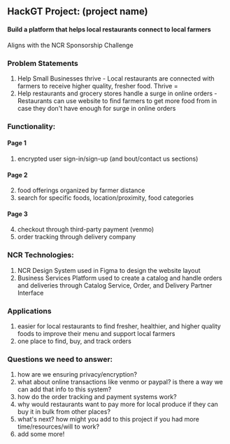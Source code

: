 ## HackGT Project: (project name)

#### Build a platform that helps local restaurants connect to local farmers
Aligns with the NCR Sponsorship Challenge 

### Problem Statements
1. Help Small Businesses thrive - Local restaurants are connected with farmers to receive higher quality, fresher food. Thrive = 
2. Help restaurants and grocery stores handle a surge in online orders - Restaurants can use website to find farmers to get more food from in case they don't have enough for surge in online orders 

### Functionality:
#### Page 1
1. encrypted user sign-in/sign-up (and bout/contact us sections)
#### Page 2
2. food offerings organized by farmer distance 
3. search for specific foods, location/proximity, food categories
#### Page 3
4. checkout through third-party payment (venmo)
5. order tracking through delivery company 

### NCR Technologies: 
1. NCR Design System used in Figma to design the website layout
2. Business Services Platform used to create a catalog and handle orders and deliveries through Catalog Service, Order, and Delivery Partner Interface


### Applications
1. easier for local restaurants to find fresher, healthier, and higher quality foods to improve their menu and support local farmers
2. one place to find, buy, and track orders 

### Questions we need to answer:
1. how are we ensuring privacy/encryption?
2. what about online transactions like venmo or paypal? is there a way we can add that info to this system?
3. how do the order tracking and payment systems work?
4. why would restaurants want to pay more for local produce if they can buy it in bulk from other places?
5. what's next? how might you add to this project if you had more time/resources/will to work?
6. add some more!
